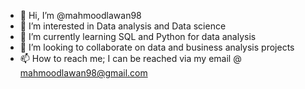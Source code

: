 - 👋 Hi, I’m @mahmoodlawan98
- 👀 I’m interested in Data analysis and Data science
- 🌱 I’m currently learning SQL and Python for data analysis
- 💞️ I’m looking to collaborate on data and business analysis projects
- 📫 How to reach me; I can be reached via my email @ mahmoodlawan98@gmail.com

<!---
mahmoodlawan98/mahmoodlawan98 is a ✨ special ✨ repository because its `README.md` (this file) appears on your GitHub profile.
You can click the Preview link to take a look at your changes.
--->
